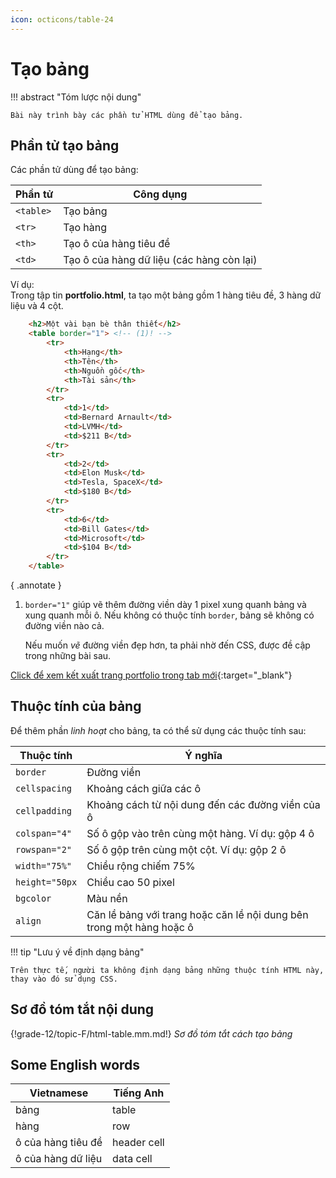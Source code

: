 ```yaml
---
icon: octicons/table-24
---
```


# Tạo bảng

!!! abstract "Tóm lược nội dung"

    Bài này trình bày các phần tử HTML dùng để tạo bảng.

## Phần tử tạo bảng

Các phần tử dùng để tạo bảng:

| Phần tử | Công dụng |
| --- | --- |
| `<table>` | Tạo bảng |
| `<tr>` | Tạo hàng |
| `<th>` | Tạo ô của hàng tiêu đề |
| `<td>` | Tạo ô của hàng dữ liệu (các hàng còn lại) |

Ví dụ:  
Trong tập tin **portfolio.html**, ta tạo một bảng gồm 1 hàng tiêu đề, 3 hàng dữ liệu và 4 cột.

``` html title="porfolio.html" linenums="63"
    <h2>Một vài bạn bè thân thiết</h2>
    <table border="1"> <!-- (1)! -->
        <tr>
            <th>Hạng</th>
            <th>Tên</th>
            <th>Nguồn gốc</th>
            <th>Tài sản</th>
        </tr>
        <tr>
            <td>1</td>
            <td>Bernard Arnault</td>
            <td>LVMH</td>
            <td>$211 B</td>
        </tr>
        <tr>
            <td>2</td>
            <td>Elon Musk</td>
            <td>Tesla, SpaceX</td>
            <td>$180 B</td>
        </tr>
        <tr>
            <td>6</td>
            <td>Bill Gates</td>
            <td>Microsoft</td>
            <td>$104 B</td>
        </tr>
    </table>
```
{ .annotate }

1.  `border="1"` giúp vẽ thêm đường viền dày 1 pixel xung quanh bảng và xung quanh mỗi ô. Nếu không có thuộc tính `border`, bảng sẽ không có đường viền nào cả.

    Nếu muốn *vẽ* đường viền đẹp hơn, ta phải nhờ đến CSS, được đề cập trong những bài sau. 

[Click để xem kết xuất trang portfolio trong tab mới](html-table/portfolio.html#end){:target="_blank"}

## Thuộc tính của bảng

Để thêm phần *linh hoạt* cho bảng, ta có thể sử dụng các thuộc tính sau:

| Thuộc tính | Ý nghĩa |
| --- | --- |
| `border` | Đường viền |
| `cellspacing` | Khoảng cách giữa các ô |
| `cellpadding`  | Khoảng cách từ nội dung đến các đường viền của ô |
| `colspan="4"` | Số ô gộp vào trên cùng một hàng. Ví dụ: gộp 4 ô |
| `rowspan="2"` | Số ô gộp trên cùng một cột. Ví dụ: gộp 2 ô |
| `width="75%"` | Chiều rộng chiếm 75% |
| `height="50px` | Chiều cao 50 pixel |
| `bgcolor` | Màu nền |
| `align` | Căn lề bảng với trang hoặc căn lề nội dung bên trong một hàng hoặc ô |

!!! tip "Lưu ý về định dạng bảng"

    Trên thực tế, người ta không định dạng bảng những thuộc tính HTML này, thay vào đó sử dụng CSS.

## Sơ đồ tóm tắt nội dung

{!grade-12/topic-F/html-table.mm.md!}
*Sơ đồ tóm tắt cách tạo bảng*

## Some English words

| Vietnamese | Tiếng Anh | 
| --- | --- |
| bảng | table |
| hàng | row |
| ô của hàng tiêu đề | header cell |
| ô của hàng dữ liệu | data cell |